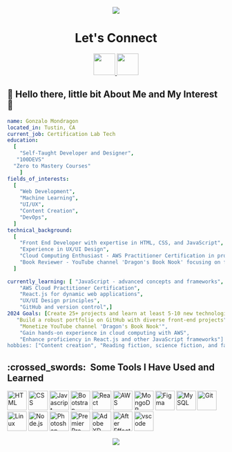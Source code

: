 <p align="center">
 <img src="https://capsule-render.vercel.app/api?type=waving&color=gradient&text=Hello%20World!&height=100&section=header"/>
</p>

<h1 align="center">
  Let's Connect
</h1>

<p align="center">

<a href=mailto:gmondragon104@gmail.com>
<img height="50" src="https://github.com/OneDragon1/OneDragon1/assets/92191539/10bcbeed-988f-4560-a11d-626c2bed417c.png"/>
</a>

 <a href='https://www.linkedin.com/in/gonzalo-mondragon-163092241/'>
 <img height="50" src="https://cdn.jsdelivr.net/gh/devicons/devicon@latest/icons/linkedin/linkedin-original.svg" />
</a>
 
</p>

## :dragon:  Hello there, little bit About Me and My Interest :dragon:
```yaml
name: Gonzalo Mondragon
located_in: Tustin, CA
current_job: Certification Lab Tech
education:
  [
    "Self-Taught Developer and Designer",
   "100DEVS"
  "Zero to Mastery Courses"
    ]
fields_of_interests:
  [
    "Web Development",
    "Machine Learning",
    "UI/UX",
    "Content Creation",
    "DevOps",
  ]
technical_background:
  [
    "Front End Developer with expertise in HTML, CSS, and JavaScript",
    "Experience in UX/UI Design",
    "Cloud Computing Enthusiast - AWS Practitioner Certification in progress",
    "Book Reviewer - YouTube channel 'Dragon's Book Nook' focusing on fiction, science fiction, and fantasy",
  ]
  
currently_learning: [ "JavaScript - advanced concepts and frameworks",
    "AWS Cloud Practitioner Certification",
    "React.js for dynamic web applications",
    "UX/UI Design principles",
    "GitHub and version control",]
2024 Goals: [Create 25+ projects and learn at least 5-10 new technologies",
   "Build a robust portfolio on GitHub with diverse front-end projects",
    "Monetize YouTube channel 'Dragon's Book Nook'",
    "Gain hands-on experience in cloud computing with AWS",
    "Enhance proficiency in React.js and other JavaScript frameworks"]
hobbies: ["Content creation", "Reading fiction, science fiction, and fantasy books", "Exploring new tech gadgets"]

```
<h2> :crossed_swords: &nbsp;Some Tools I Have Used and Learned</h2>
<p align="left">
  <img src="https://cdn.jsdelivr.net/gh/devicons/devicon@latest/icons/html5/html5-original-wordmark.svg" alt="HTML" width="45" height="45" />
<img src="https://cdn.jsdelivr.net/gh/devicons/devicon@latest/icons/css3/css3-original-wordmark.svg" alt="CSS" width="45" height="45"/>
<img src="https://cdn.jsdelivr.net/gh/devicons/devicon@latest/icons/javascript/javascript-original.svg" alt="Javascript" width="45" height="45"/>
<img src="https://cdn.jsdelivr.net/gh/devicons/devicon@latest/icons/bootstrap/bootstrap-original-wordmark.svg" alt="Bootstrap" width="45" height="45" />
<img src="https://cdn.jsdelivr.net/gh/devicons/devicon@latest/icons/react/react-original-wordmark.svg"  alt="React" width="45" height="45"/>
<img src="https://cdn.jsdelivr.net/gh/devicons/devicon@latest/icons/amazonwebservices/amazonwebservices-original-wordmark.svg" alt="AWS" width="45" height="45"/>
<img src="https://cdn.jsdelivr.net/gh/devicons/devicon@latest/icons/mongodb/mongodb-original-wordmark.svg" alt="MongoDB" width="45" height="45"/>
<img src="https://cdn.jsdelivr.net/gh/devicons/devicon@latest/icons/figma/figma-original.svg" alt="Figma" width="45" height="45"/>
<img src="https://cdn.jsdelivr.net/gh/devicons/devicon@latest/icons/mysql/mysql-original-wordmark.svg" alt="MySQL" width="45" height="45" />
<img src="https://cdn.jsdelivr.net/gh/devicons/devicon@latest/icons/git/git-original-wordmark.svg" alt="Git" width="45" height="45"/>
<img src="https://cdn.jsdelivr.net/gh/devicons/devicon@latest/icons/linux/linux-original.svg" alt="Linux" width="45" height="45"/>
<img src="https://cdn.jsdelivr.net/gh/devicons/devicon@latest/icons/nodejs/nodejs-original-wordmark.svg" alt="Node.js" width="45" height="45"/>
<img src="https://cdn.jsdelivr.net/gh/devicons/devicon@latest/icons/photoshop/photoshop-original.svg" alt="Photoshop" width="45" height="45"/>
<img src="https://cdn.jsdelivr.net/gh/devicons/devicon@latest/icons/premierepro/premierepro-original.svg" alt="Premier Pro" width="45" height="45" />
<img src="https://cdn.jsdelivr.net/gh/devicons/devicon@latest/icons/xd/xd-original.svg" alt="Adobe XD" width="45" height="45"/>
<img src="https://cdn.jsdelivr.net/gh/devicons/devicon@latest/icons/aftereffects/aftereffects-original.svg"  alt="After Effect" width="45" height="45" />
<img src="https://cdn.jsdelivr.net/gh/devicons/devicon/icons/vscode/vscode-original.svg" alt="vscode" width="45" height="45"/>
</p>




<p align="Center">
  <img src="https://capsule-render.vercel.app/api?type=waving&color=gradient&height=100&section=footer"/>
</p>

          
          
          
          
        
          
          

          
          
          
          
          
          

